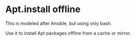 # Apt.install offline
This is modeled after Ansible, but using only bash.

Use it to install Apt packages offline from a cache or mirror.